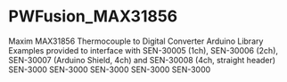# PWFusion_MAX31856
Maxim MAX31856 Thermocouple to Digital Converter Arduino Library
Examples provided to interface with SEN-30005 (1ch), SEN-30006 (2ch), SEN-30007 (Arduino Shield, 4ch) and SEN-30008 (4ch, straight header)
SEN-3000
SEN-3000
SEN-3000
SEN-3000
SEN-3000
